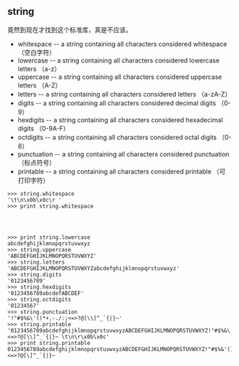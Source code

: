 ## string

竟然到现在才找到这个标准库，真是不应该。

- whitespace -- a string containing all characters considered whitespace （空白字符）
- lowercase -- a string containing all characters considered lowercase letters （a-z）
- uppercase -- a string containing all characters considered uppercase letters （A-Z）
- letters -- a string containing all characters considered letters （a-zA-Z）
- digits -- a string containing all characters considered decimal digits （0-9）
- hexdigits -- a string containing all characters considered hexadecimal digits （0-9A-F）
- octdigits -- a string containing all characters considered octal digits （0-8）
- punctuation -- a string containing all characters considered punctuation （标点符号）
- printable -- a string containing all characters considered printable （可打印字符）

```
>>> string.whitespace
'\t\n\x0b\x0c\r '
>>> print string.whitespace




>>> print string.lowercase
abcdefghijklmnopqrstuvwxyz
>>> string.uppercase
'ABCDEFGHIJKLMNOPQRSTUVWXYZ'
>>> string.letters
'ABCDEFGHIJKLMNOPQRSTUVWXYZabcdefghijklmnopqrstuvwxyz'
>>> string.digits
'0123456789'
>>> string.hexdigits
'0123456789abcdefABCDEF'
>>> string.octdigits
'01234567'
>>> string.punctuation
'!"#$%&\'()*+,-./:;<=>?@[\\]^_`{|}~'
>>> string.printable
'0123456789abcdefghijklmnopqrstuvwxyzABCDEFGHIJKLMNOPQRSTUVWXYZ!"#$%&\'()*+,-./:;<=>?@[\\]^_`{|}~ \t\n\r\x0b\x0c'
>>> print string.printable
0123456789abcdefghijklmnopqrstuvwxyzABCDEFGHIJKLMNOPQRSTUVWXYZ!"#$%&'()*+,-./:;<=>?@[\]^_`{|}~




```
